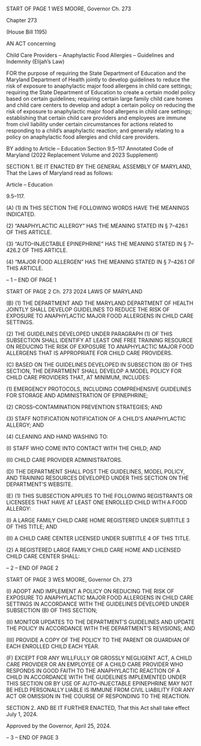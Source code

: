 START OF PAGE 1
WES MOORE, Governor Ch. 273

Chapter 273

(House Bill 1195)

AN ACT concerning

Child Care Providers – Anaphylactic Food Allergies – Guidelines and Indemnity
(Elijah’s Law)

FOR the purpose of requiring the State Department of Education and the Maryland
Department of Health jointly to develop guidelines to reduce the risk of exposure to
anaphylactic major food allergens in child care settings; requiring the State
Department of Education to create a certain model policy based on certain
guidelines; requiring certain large family child care homes and child care centers to
develop and adopt a certain policy on reducing the risk of exposure to anaphylactic
major food allergens in child care settings; establishing that certain child care
providers and employees are immune from civil liability under certain circumstances
for actions related to responding to a child’s anaphylactic reaction; and generally
relating to a policy on anaphylactic food allergies and child care providers.

BY adding to
Article – Education
Section 9.5–117
Annotated Code of Maryland
(2022 Replacement Volume and 2023 Supplement)

SECTION 1. BE IT ENACTED BY THE GENERAL ASSEMBLY OF MARYLAND,
That the Laws of Maryland read as follows:

Article – Education

9.5–117.

(A) (1) IN THIS SECTION THE FOLLOWING WORDS HAVE THE MEANINGS
INDICATED.

(2) “ANAPHYLACTIC ALLERGY” HAS THE MEANING STATED IN §
7–426.1 OF THIS ARTICLE.

(3) “AUTO–INJECTABLE EPINEPHRINE” HAS THE MEANING STATED
IN § 7–426.2 OF THIS ARTICLE.

(4) “MAJOR FOOD ALLERGEN” HAS THE MEANING STATED IN §
7–426.1 OF THIS ARTICLE.

– 1 –
END OF PAGE 1

START OF PAGE 2
Ch. 273 2024 LAWS OF MARYLAND

(B) (1) THE DEPARTMENT AND THE MARYLAND DEPARTMENT OF
HEALTH JOINTLY SHALL DEVELOP GUIDELINES TO REDUCE THE RISK OF EXPOSURE
TO ANAPHYLACTIC MAJOR FOOD ALLERGENS IN CHILD CARE SETTINGS.

(2) THE GUIDELINES DEVELOPED UNDER PARAGRAPH (1) OF THIS
SUBSECTION SHALL IDENTIFY AT LEAST ONE FREE TRAINING RESOURCE ON
REDUCING THE RISK OF EXPOSURE TO ANAPHYLACTIC MAJOR FOOD ALLERGENS
THAT IS APPROPRIATE FOR CHILD CARE PROVIDERS.

(C) BASED ON THE GUIDELINES DEVELOPED IN SUBSECTION (B) OF THIS
SECTION, THE DEPARTMENT SHALL DEVELOP A MODEL POLICY FOR CHILD CARE
PROVIDERS THAT, AT MINIMUM, INCLUDES:

(1) EMERGENCY PROTOCOLS, INCLUDING COMPREHENSIVE
GUIDELINES FOR STORAGE AND ADMINISTRATION OF EPINEPHRINE;

(2) CROSS–CONTAMINATION PREVENTION STRATEGIES; AND

(3) STAFF NOTIFICATION NOTIFICATION OF A CHILD’S
ANAPHYLACTIC ALLERGY; AND

(4) CLEANING AND HAND WASHING TO:

(I) STAFF WHO COME INTO CONTACT WITH THE CHILD; AND

(II) CHILD CARE PROVIDER ADMINISTRATORS.

(D) THE DEPARTMENT SHALL POST THE GUIDELINES, MODEL POLICY, AND
TRAINING RESOURCES DEVELOPED UNDER THIS SECTION ON THE DEPARTMENT’S
WEBSITE.

(E) (1) THIS SUBSECTION APPLIES TO THE FOLLOWING REGISTRANTS OR
LICENSEES THAT HAVE AT LEAST ONE ENROLLED CHILD WITH A FOOD ALLERGY:

(I) A LARGE FAMILY CHILD CARE HOME REGISTERED UNDER
SUBTITLE 3 OF THIS TITLE; AND

(II) A CHILD CARE CENTER LICENSED UNDER SUBTITLE 4 OF
THIS TITLE.

(2) A REGISTERED LARGE FAMILY CHILD CARE HOME AND LICENSED
CHILD CARE CENTER SHALL:

– 2 –
END OF PAGE 2

START OF PAGE 3
WES MOORE, Governor Ch. 273

(I) ADOPT AND IMPLEMENT A POLICY ON REDUCING THE RISK
OF EXPOSURE TO ANAPHYLACTIC MAJOR FOOD ALLERGENS IN CHILD CARE
SETTINGS IN ACCORDANCE WITH THE GUIDELINES DEVELOPED UNDER SUBSECTION
(B) OF THIS SECTION;

(II) MONITOR UPDATES TO THE DEPARTMENT’S GUIDELINES
AND UPDATE THE POLICY IN ACCORDANCE WITH THE DEPARTMENT’S REVISIONS;
AND

(III) PROVIDE A COPY OF THE POLICY TO THE PARENT OR
GUARDIAN OF EACH ENROLLED CHILD EACH YEAR.

(F) EXCEPT FOR ANY WILLFULLY OR GROSSLY NEGLIGENT ACT, A CHILD
CARE PROVIDER OR AN EMPLOYEE OF A CHILD CARE PROVIDER WHO RESPONDS IN
GOOD FAITH TO THE ANAPHYLACTIC REACTION OF A CHILD IN ACCORDANCE WITH
THE GUIDELINES IMPLEMENTED UNDER THIS SECTION OR BY USE OF
AUTO–INJECTABLE EPINEPHRINE MAY NOT BE HELD PERSONALLY LIABLE IS
IMMUNE FROM CIVIL LIABILITY FOR ANY ACT OR OMISSION IN THE COURSE OF
RESPONDING TO THE REACTION.

SECTION 2. AND BE IT FURTHER ENACTED, That this Act shall take effect July
1, 2024.

Approved by the Governor, April 25, 2024.

– 3 –
END OF PAGE 3